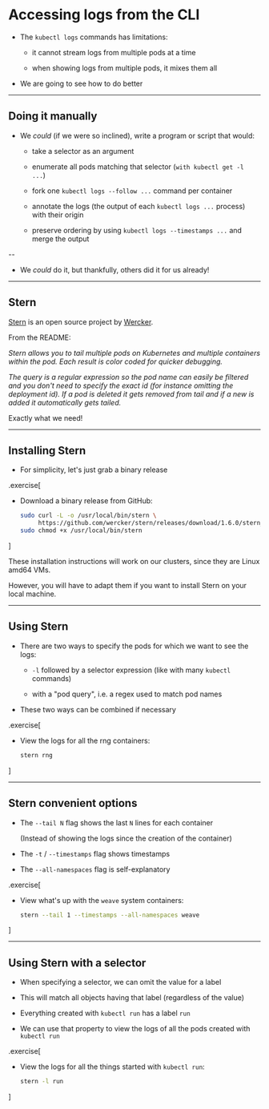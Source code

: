 # Accessing logs from the CLI

- The `kubectl logs` commands has limitations:

  - it cannot stream logs from multiple pods at a time

  - when showing logs from multiple pods, it mixes them all

- We are going to see how to do better

---

## Doing it manually

- We *could* (if we were so inclined), write a program or script that would:

  - take a selector as an argument

  - enumerate all pods matching that selector (`with kubectl get -l ...`)

  - fork one `kubectl logs --follow ...` command per container

  - annotate the logs (the output of each `kubectl logs ...` process) with their origin

  - preserve ordering by using `kubectl logs --timestamps ...` and merge the output

--

- We *could* do it, but thankfully, others did it for us already!

---

## Stern

[Stern](https://github.com/wercker/stern) is an open source project
by [Wercker](http://www.wercker.com/).

From the README:

*Stern allows you to tail multiple pods on Kubernetes and multiple containers within the pod. Each result is color coded for quicker debugging.*

*The query is a regular expression so the pod name can easily be filtered and you don't need to specify the exact id (for instance omitting the deployment id). If a pod is deleted it gets removed from tail and if a new is added it automatically gets tailed.*

Exactly what we need!

---

## Installing Stern

- For simplicity, let's just grab a binary release

.exercise[

- Download a binary release from GitHub:
  ```bash
  sudo curl -L -o /usr/local/bin/stern \
       https://github.com/wercker/stern/releases/download/1.6.0/stern_linux_amd64
  sudo chmod +x /usr/local/bin/stern
  ```

]

These installation instructions will work on our clusters, since they are Linux amd64 VMs.

However, you will have to adapt them if you want to install Stern on your local machine.

---

## Using Stern

- There are two ways to specify the pods for which we want to see the logs:

  - `-l` followed by a selector expression (like with many `kubectl` commands)

  - with a "pod query", i.e. a regex used to match pod names

- These two ways can be combined if necessary

.exercise[

- View the logs for all the rng containers:
  ```bash
  stern rng
  ```

]

---

## Stern convenient options

- The `--tail N` flag shows the last `N` lines for each container

  (Instead of showing the logs since the creation of the container)

- The `-t` / `--timestamps` flag shows timestamps

- The `--all-namespaces` flag is self-explanatory

.exercise[

- View what's up with the `weave` system containers:
  ```bash
  stern --tail 1 --timestamps --all-namespaces weave
  ```
]

---

## Using Stern with a selector

- When specifying a selector, we can omit the value for a label

- This will match all objects having that label (regardless of the value)

- Everything created with `kubectl run` has a label `run`

- We can use that property to view the logs of all the pods created with `kubectl run`

.exercise[

- View the logs for all the things started with `kubectl run`:
  ```bash
  stern -l run
  ```

]
